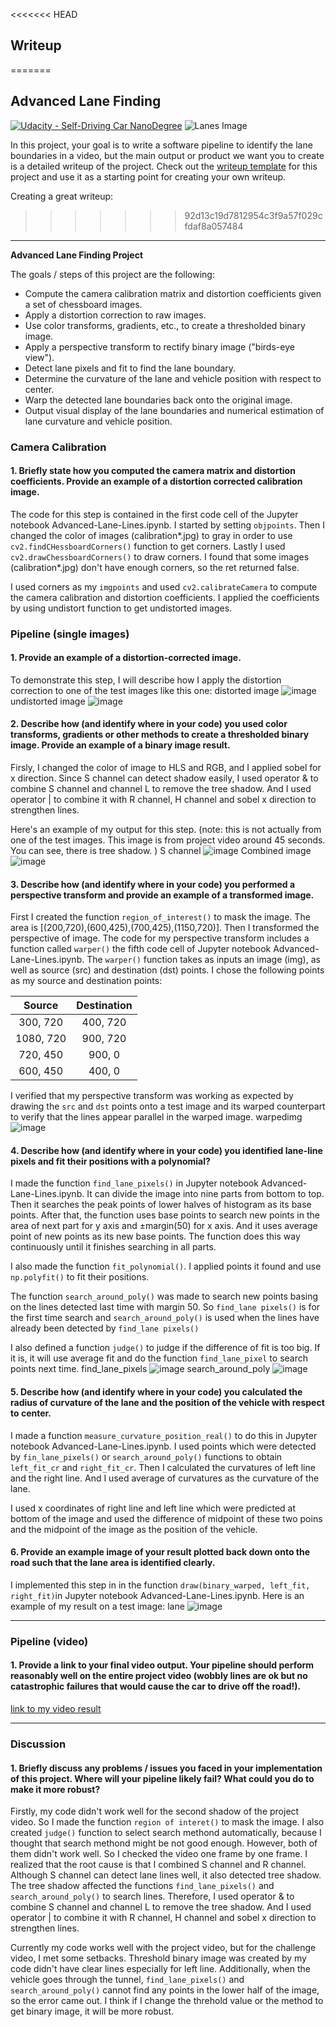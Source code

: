 <<<<<<< HEAD
## Writeup
=======
## Advanced Lane Finding
[![Udacity - Self-Driving Car NanoDegree](https://s3.amazonaws.com/udacity-sdc/github/shield-carnd.svg)](http://www.udacity.com/drive)
![Lanes Image](./examples/example_output.jpg)

In this project, your goal is to write a software pipeline to identify the lane boundaries in a video, but the main output or product we want you to create is a detailed writeup of the project.  Check out the [writeup template](https://github.com/udacity/CarND-Advanced-Lane-Lines/blob/master/writeup_template.md) for this project and use it as a starting point for creating your own writeup.  

Creating a great writeup:
>>>>>>> 92d13c19d7812954c3f9a57f029cfdaf8a057484
---

**Advanced Lane Finding Project**

The goals / steps of this project are the following:

* Compute the camera calibration matrix and distortion coefficients given a set of chessboard images.
* Apply a distortion correction to raw images.
* Use color transforms, gradients, etc., to create a thresholded binary image.
* Apply a perspective transform to rectify binary image ("birds-eye view").
* Detect lane pixels and fit to find the lane boundary.
* Determine the curvature of the lane and vehicle position with respect to center.
* Warp the detected lane boundaries back onto the original image.
* Output visual display of the lane boundaries and numerical estimation of lane curvature and vehicle position.



### Camera Calibration

#### 1. Briefly state how you computed the camera matrix and distortion coefficients. Provide an example of a distortion corrected calibration image.


The code for this step is contained in the first code cell of the Jupyter notebook Advanced-Lane-Lines.ipynb. I started by setting `objpoints`. Then I changed the color of images (calibration*.jpg) to gray in order to use `cv2.findCHessboardCorners()` function to get corners. Lastly I used `cv2.drawChessboardCorners()` to draw corners. I found that some images (calibration*.jpg) don't have enough corners, so the ret returned false. 

I used corners as my `imgpoints` and used `cv2.calibrateCamera` to compute the camera calibration and distortion coefficients. I applied the coefficients by using undistort function to get undistorted images.
 


### Pipeline (single images)

#### 1. Provide an example of a distortion-corrected image.

To demonstrate this step, I will describe how I apply the distortion correction to one of the test images like this one:
distorted image
![image](./camera_cal/calibration1.jpg)
undistorted image
![image](./output_images/calibration1.jpg)


#### 2. Describe how (and identify where in your code) you used color transforms, gradients or other methods to create a thresholded binary image.  Provide an example of a binary image result.

Firsly, I changed the color of image to HLS and RGB, and I applied sobel for x direction. Since S channel can detect shadow easily, I used operator & to combine S channel and channel L to remove the tree shadow. And I used operator | to combine it with R channel, H channel and sobel x direction to strengthen lines.

 Here's an example of my output for this step.  (note: this is not actually from one of the test images. This image is from project video around 45 seconds. You can see, there is tree shadow. )
S channel
![image](./output_images/imgcombined.jpg)
Combined image
![image](./output_images/imgcombined.jpg)

#### 3. Describe how (and identify where in your code) you performed a perspective transform and provide an example of a transformed image.
First I created the function `region_of_interest()` to mask the image. The area is [(200,720),(600,425),(700,425),(1150,720)]. Then I transformed the perspective of image.
The code for my perspective transform includes a function called `warper()` the fifth code cell of Jupyter notebook Advanced-Lane-Lines.ipynb. The `warper()` function takes as inputs an image (img), as well as source (src) and destination (dst) points. I chose the following points as my source and destination points:

| Source        | Destination   | 
|:-------------:|:-------------:| 
| 300, 720      | 400, 720      | 
| 1080, 720     | 900, 720      |
| 720, 450      | 900, 0        |
| 600, 450      | 400, 0        |

I verified that my perspective transform was working as expected by drawing the `src` and `dst` points onto a test image and its warped counterpart to verify that the lines appear parallel in the warped image.
warpedimg
![image](./output_images/warpedimg.jpg)

#### 4. Describe how (and identify where in your code) you identified lane-line pixels and fit their positions with a polynomial?

I made the function `find_lane_pixels()` in Jupyter notebook Advanced-Lane-Lines.ipynb. It can divide the image into nine parts from bottom to top. Then it searches the peak points of lower halves of histogram as its base points. After that, the  function uses base points to search new points in the area of next part for y axis and ±margin(50) for x axis. And it uses average point of new points as its new base points. The function does this way continuously until it finishes searching in all parts.

I also made the function `fit_polynomial()`. I applied points it found and use `np.polyfit()` to fit their positions.

The function `search_around_poly()` was made to search new points basing on the lines detected last time with margin 50. So `find_lane pixels()` is for the first time search and `search_around_poly()` is used when the lines have already been detected by `find_lane pixels()`

I also defined a function `judge()` to judge if the difference of fit is too big. If it is, it will use average fit and do the function `find_lane_pixel` to search points next time.
find_lane_pixels
![image](./output_images/fit_polynomial.jpg)
search_around_poly
![image](./output_images/search_around_poly.jpg)

#### 5. Describe how (and identify where in your code) you calculated the radius of curvature of the lane and the position of the vehicle with respect to center.

I made a function `measure_curvature_position_real()` to do this in Jupyter notebook Advanced-Lane-Lines.ipynb. I used points which were detected by `fin_lane_pixels()` or `search_around_poly()` functions to obtain `left_fit_cr` and `right_fit_cr`. Then I calculated the curvatures of left line and the right line. And I used average of curvatures as the curvature of the lane.

I used x coordinates of right line and left line which were predicted at bottom of the image and used the difference of midpoint of these two poins and the midpoint of the image as the position of the vehicle.

#### 6. Provide an example image of your result plotted back down onto the road such that the lane area is identified clearly.

I implemented this step in in the function `draw(binary_warped, left_fit, right_fit)`in Jupyter notebook Advanced-Lane-Lines.ipynb.  Here is an example of my result on a test image:
lane
![image](./output_images/lane.jpg)

---

### Pipeline (video)

#### 1. Provide a link to your final video output.  Your pipeline should perform reasonably well on the entire project video (wobbly lines are ok but no catastrophic failures that would cause the car to drive off the road!).

 [link to my video result](./project_video_output.mp4)

---

### Discussion

#### 1. Briefly discuss any problems / issues you faced in your implementation of this project.  Where will your pipeline likely fail?  What could you do to make it more robust?

Firstly, my code didn't work well for the second shadow of the project video. So I made the function `region of interet()` to mask the image. I also created `judge()` function to select search methond automatically, because I thought that search methond might be not good enough. However, both of them didn't work well. So I checked the video one frame by one frame. I realized that the root cause is that I combined S channel and R channel. Although S channel can detect lane lines well, it also detected tree shadow. The tree shadow affected the functions `find_lane_pixels()` and `search_around_poly()` to search lines. Therefore,  I used operator & to combine S channel and channel L to remove the tree shadow. And I used operator | to combine it with R channel, H channel and sobel x direction to strengthen lines.

Currently my code works well with the project video, but for the challenge video, I met some setbacks. Threshold binary image was created by my code didn't have clear lines especially for left line. Additionally, when the vehicle goes through the tunnel, `find_lane_pixels()` and `search_around_poly()` cannot find any points in the lower half of the image, so the error came out. I think if I change the threhold value or the method to get binary image, it will be more robust.